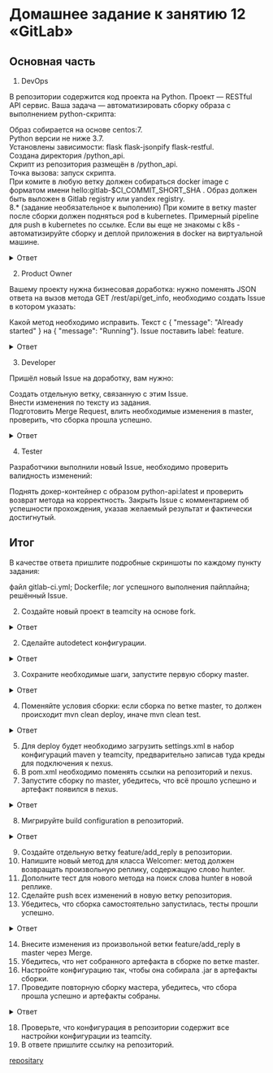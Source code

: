 # Домашнее задание к занятию 12 «GitLab»

## Основная часть   

1. DevOps   

В репозитории содержится код проекта на Python. Проект — RESTful API сервис. Ваша задача — автоматизировать сборку образа с выполнением python-скрипта:   

Образ собирается на основе centos:7.   
Python версии не ниже 3.7.   
Установлены зависимости: flask flask-jsonpify flask-restful.   
Создана директория /python_api.   
Скрипт из репозитория размещён в /python_api.   
Точка вызова: запуск скрипта.   
При комите в любую ветку должен собираться docker image с форматом имени hello:gitlab-$CI_COMMIT_SHORT_SHA . Образ должен быть выложен в Gitlab registry или yandex registry.   
8.* (задание необязательное к выполению) При комите в ветку master после сборки должен подняться pod в kubernetes. Примерный pipeline для push в kubernetes по ссылке. Если вы еще не знакомы с k8s - автоматизируйте сборку и деплой приложения в docker на виртуальной машине.     

<details>
<summary>Ответ</summary>
<br>

![Снимок экрана 2023-08-20 в 07 34 21](https://github.com/tomaevmax/devops-netology/assets/32243921/61a1162b-b6e2-4fef-99b6-ba25debaf480)   

![Снимок экрана 2023-08-20 в 07 35 03](https://github.com/tomaevmax/devops-netology/assets/32243921/eaf81453-c8a8-4c06-9393-1685495c8e8c)


</details>  

2. Product Owner   

Вашему проекту нужна бизнесовая доработка: нужно поменять JSON ответа на вызов метода GET /rest/api/get_info, необходимо создать Issue в котором указать:   

Какой метод необходимо исправить.
Текст с { "message": "Already started" } на { "message": "Running"}.
Issue поставить label: feature.   

<details>
<summary>Ответ</summary>
<br>

![Снимок экрана 2023-08-20 в 07 47 02](https://github.com/tomaevmax/devops-netology/assets/32243921/0a4eb798-0c65-4ae7-af0a-ed6a44273ba8)

</details>  

3. Developer   

Пришёл новый Issue на доработку, вам нужно:   

Создать отдельную ветку, связанную с этим Issue.   
Внести изменения по тексту из задания.   
Подготовить Merge Request, влить необходимые изменения в master, проверить, что сборка прошла успешно.    

<details>
<summary>Ответ</summary>
<br>

![Снимок экрана 2023-08-20 в 07 43 38](https://github.com/tomaevmax/devops-netology/assets/32243921/3cf43554-3e7d-4ac2-9818-5f538c56b3a8)


</details>  

4. Tester   

Разработчики выполнили новый Issue, необходимо проверить валидность изменений:

Поднять докер-контейнер с образом python-api:latest и проверить возврат метода на корректность.
Закрыть Issue с комментарием об успешности прохождения, указав желаемый результат и фактически достигнутый.


## Итог

В качестве ответа пришлите подробные скриншоты по каждому пункту задания:

файл gitlab-ci.yml;
Dockerfile;
лог успешного выполнения пайплайна;
решённый Issue.









2. Создайте новый проект в teamcity на основе fork.

<details>
<summary>Ответ</summary>
<br>

![Снимок экрана 2023-08-16 в 06 37 04](https://github.com/tomaevmax/devops-netology/assets/32243921/0ceee069-9120-49ff-99c3-5f9ae93748f2)   

![Снимок экрана 2023-08-16 в 06 39 44](https://github.com/tomaevmax/devops-netology/assets/32243921/f701d2f9-5301-490e-a02a-303f27819004)


</details>  

2. Сделайте autodetect конфигурации.

<details>
<summary>Ответ</summary>
<br>

![Снимок экрана 2023-08-16 в 06 41 03](https://github.com/tomaevmax/devops-netology/assets/32243921/e83d7d56-8cf4-43f6-be7a-e4a116f3c28b)

</details>  

   
3. Сохраните необходимые шаги, запустите первую сборку master.

<details>
<summary>Ответ</summary>
<br>

![Снимок экрана 2023-08-16 в 06 42 55](https://github.com/tomaevmax/devops-netology/assets/32243921/2c066c0e-fd44-4e4d-ac51-3176a174949c)

</details>  

4. Поменяйте условия сборки: если сборка по ветке master, то должен происходит mvn clean deploy, иначе mvn clean test.

<details>
<summary>Ответ</summary>
<br>

![Снимок экрана 2023-08-16 в 06 48 41](https://github.com/tomaevmax/devops-netology/assets/32243921/da652775-fc05-41d1-832b-c6fcb5ea9f13)

</details>  

5. Для deploy будет необходимо загрузить settings.xml в набор конфигураций maven у teamcity, предварительно записав туда креды для подключения к nexus.   
6. В pom.xml необходимо поменять ссылки на репозиторий и nexus.   
7. Запустите сборку по master, убедитесь, что всё прошло успешно и артефакт появился в nexus.

<details>
<summary>Ответ</summary>
<br>

![Снимок экрана 2023-08-16 в 06 51 03](https://github.com/tomaevmax/devops-netology/assets/32243921/63045a8c-9bfe-49f6-bed3-dc2d35910578)

</details>  

8. Мигрируйте build configuration в репозиторий.

<details>
<summary>Ответ</summary>
<br>

![Снимок экрана 2023-08-16 в 06 53 38](https://github.com/tomaevmax/devops-netology/assets/32243921/9ccd2890-db5c-45ca-b393-cd4bceab5050)

</details>  

9. Создайте отдельную ветку feature/add_reply в репозитории.   
10. Напишите новый метод для класса Welcomer: метод должен возвращать произвольную реплику, содержащую слово hunter.   
11. Дополните тест для нового метода на поиск слова hunter в новой реплике.   
12. Сделайте push всех изменений в новую ветку репозитория.   
13. Убедитесь, что сборка самостоятельно запустилась, тесты прошли успешно.

<details>
<summary>Ответ</summary>
<br>

![Снимок экрана 2023-08-16 в 07 05 14](https://github.com/tomaevmax/devops-netology/assets/32243921/b15c0fe8-d38e-4785-adcc-65e1bd0ba907)

</details>  

14. Внесите изменения из произвольной ветки feature/add_reply в master через Merge.   
15. Убедитесь, что нет собранного артефакта в сборке по ветке master.   
16. Настройте конфигурацию так, чтобы она собирала .jar в артефакты сборки.   
17. Проведите повторную сборку мастера, убедитесь, что сбора прошла успешно и артефакты собраны.

<details>
<summary>Ответ</summary>
<br>

![Снимок экрана 2023-08-16 в 07 24 12](https://github.com/tomaevmax/devops-netology/assets/32243921/63029aa6-7639-4af3-80fa-b7fb27f93705)

</details>  

18. Проверьте, что конфигурация в репозитории содержит все настройки конфигурации из teamcity.  
19. В ответе пришлите ссылку на репозиторий.   

[repositary](https://github.com/tomaevmax/example-teamcity.git)   

